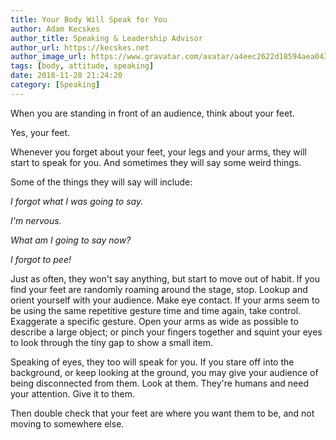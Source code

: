 ```yaml
---
title: Your Body Will Speak for You
author: Adam Kecskes
author_title: Speaking & Leadership Advisor
author_url: https://kecskes.net
author_image_url: https://www.gravatar.com/avatar/a4eec2622d18594aea04310ae3ec577c
tags: [body, attitude, speaking]
date: 2018-11-28 21:24:20
category: [Speaking]
---
```


<p>When you are standing in front of an audience, think about your feet.</p>
<p>Yes, your feet.</p>
<p>Whenever you forget about your feet, your legs and your arms, they will start to speak for you. And sometimes they will say some weird things.</p>

<!--truncate-->

<p>Some of the things they will say will include:</p>
<p><em>I forgot what I was going to say.</em></p>
<p><em>I'm nervous.</em></p>
<p><em>What am I going to say now?</em></p>
<p><em>I forgot to pee!</em></p>
<p>Just as often, they won't say anything, but start to move out of habit. If you find your feet are randomly roaming around the stage, stop. Lookup and orient yourself with your audience. Make eye contact. If your arms seem to be using the same repetitive gesture time and time again, take control. Exaggerate a specific gesture. Open your arms as wide as possible to describe a large object; or pinch your fingers together and squint your eyes to look through the tiny gap to show a small item.</p>
<p>Speaking of eyes, they too will speak for you. If you stare off into the background, or keep looking at the ground, you may give your audience of being disconnected from them. Look at them. They're humans and need your attention. Give it to them.</p>
<p>Then double check that your feet are where you want them to be, and not moving to somewhere else.</p>
